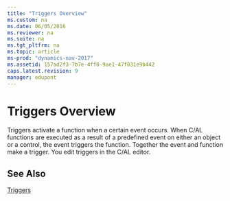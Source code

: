 ```yaml
---
title: "Triggers Overview"
ms.custom: na
ms.date: 06/05/2016
ms.reviewer: na
ms.suite: na
ms.tgt_pltfrm: na
ms.topic: article
ms-prod: "dynamics-nav-2017"
ms.assetid: 157ad2f3-7b7e-4ff0-9ae1-47f031e9b442
caps.latest.revision: 9
manager: edupont
---
```

# Triggers Overview
Triggers activate a function when a certain event occurs. When C\/AL functions are executed as a result of a predefined event on either an object or a control, the event triggers the function. Together the event and function make a trigger. You edit triggers in the C\/AL editor.  
  
## See Also  
 [Triggers](Triggers.md)